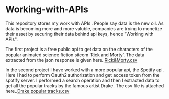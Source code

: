 # Working-with-APIs
This repository stores my work with APIs . People say  data is the new oil. As data is becoming more and more  valuble, companies are trying to monetize their asset by securing their data behind api keys, hence "Working with APIs". 

The first project is a free public api to get data on the characters of the popular animated science fiction sitcom 'Rick and Morty'. The data extracted from the json response is given here..[Rick&Morty.csv](https://github.com/himu199/Working-with-APIs/files/7028065/Rick.Morty.csv)

In the second project I have worked with a more popular api, the Spotify api. Here I had to perform Oauth2 authorization and get access token from the spotify server. I performed a search operation and then I extracted data to get all the popular tracks by the famous artist Drake. The csv file is attached here..[Drake popular tracks.csv](https://github.com/himu199/Working-with-APIs/files/7028068/Drake.popular.tracks.csv)

